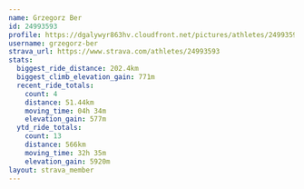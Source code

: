 ```yaml
---
name: Grzegorz Ber
id: 24993593
profile: https://dgalywyr863hv.cloudfront.net/pictures/athletes/24993593/7453165/11/large.jpg
username: grzegorz-ber
strava_url: https://www.strava.com/athletes/24993593
stats:
  biggest_ride_distance: 202.4km
  biggest_climb_elevation_gain: 771m
  recent_ride_totals:
    count: 4
    distance: 51.44km
    moving_time: 04h 34m
    elevation_gain: 577m
  ytd_ride_totals:
    count: 13
    distance: 566km
    moving_time: 32h 35m
    elevation_gain: 5920m
layout: strava_member
--- 
```

